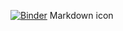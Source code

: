 [![Binder](https://mybinder.org/badge_logo.svg)](https://mybinder.org/v2/gh/jeradmelgard/V2_CAPM/main?labpath=GIT_CAPM+%281%29.ipynb)
Markdown icon
